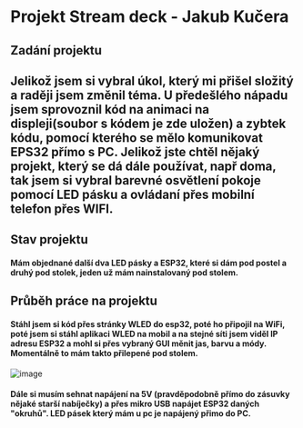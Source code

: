 # Projekt Stream deck - Jakub Kučera 
## Zadání projektu 
## Jelikož jsem si vybral úkol, který mi přišel složitý a raději jsem změnil téma. U předešlého nápadu jsem sprovoznil kód na animaci na displeji(soubor s kódem je zde uložen) a zybtek kódu, pomocí kterého se mělo komunikovat EPS32 přímo s PC. Jelikož jste chtěl nějaký projekt, který se dá dále používat, např doma, tak jsem si vybral barevné osvětlení pokoje pomocí LED pásku a ovládaní přes mobilní telefon přes WIFI. 
## Stav projektu 
#### Mám objednané další dva LED pásky a ESP32, které si dám pod postel a druhý pod stolek, jeden už mám nainstalovaný pod stolem. 
## Průběh práce na projektu 
#### Stáhl jsem si kód přes stránky WLED do esp32, poté ho připojil na WiFi, poté jsem si stáhl aplikaci WLED na mobil a na stejné síti jsem viděl IP adresu ESP32 a mohl si přes vybraný GUI měnit jas, barvu a módy. Momentálně to mám takto přilepené pod stolem.
![image](https://github.com/Vajco06/Ku-era-Projekt/assets/154622913/9e28c4d4-168f-4fd8-8d89-98db5d609905)
#### Dále si musím sehnat napájení na 5V (pravděpodobně přímo do zásuvky nějaké starší nabíječky) a přes mikro USB napájet ESP32 daných "okruhů". LED pásek který mám u pc je napájený přimo do PC. 

